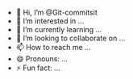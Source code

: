 - 👋 Hi, I’m @Git-commitsit
- 👀 I’m interested in ...
- 🌱 I’m currently learning ...
- 💞️ I’m looking to collaborate on ...
- 📫 How to reach me ...
- 😄 Pronouns: ...
- ⚡ Fun fact: ...

<!---
Git-commitsit/Git-commitsit is a ✨ special ✨ repository because its `README.md` (this file) appears on your GitHub profile.
You can click the Preview link to take a look at your changes.
--->
